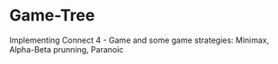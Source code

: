 # Game-Tree
Implementing Connect 4 - Game and some game strategies: Minimax, Alpha-Beta prunning, Paranoic
